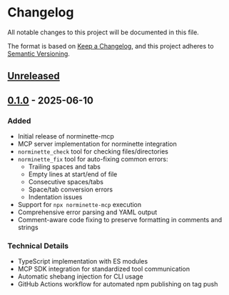 # Changelog

All notable changes to this project will be documented in this file.

The format is based on [Keep a Changelog](https://keepachangelog.com/en/1.0.0/),
and this project adheres to [Semantic Versioning](https://semver.org/spec/v2.0.0.html).

## [Unreleased]

## [0.1.0] - 2025-06-10

### Added
- Initial release of norminette-mcp
- MCP server implementation for norminette integration
- `norminette_check` tool for checking files/directories
- `norminette_fix` tool for auto-fixing common errors:
  - Trailing spaces and tabs
  - Empty lines at start/end of file
  - Consecutive spaces/tabs
  - Space/tab conversion errors
  - Indentation issues
- Support for `npx norminette-mcp` execution
- Comprehensive error parsing and YAML output
- Comment-aware code fixing to preserve formatting in comments and strings

### Technical Details
- TypeScript implementation with ES modules
- MCP SDK integration for standardized tool communication
- Automatic shebang injection for CLI usage
- GitHub Actions workflow for automated npm publishing on tag push

[Unreleased]: https://github.com/smatsuodev/norminette-mcp/compare/v0.1.0...HEAD
[0.1.0]: https://github.com/smatsuodev/norminette-mcp/releases/tag/v0.1.0